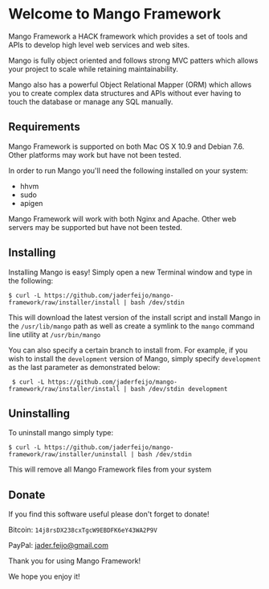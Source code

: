 Welcome to Mango Framework
====================================

Mango Framework a HACK framework which provides a set of tools and APIs
to develop high level web services and web sites.

Mango is fully object oriented and follows strong MVC patters which allows
your project to scale while retaining maintainability.

Mango also has a powerful Object Relational Mapper (ORM) which allows you
to create complex data structures and APIs without ever having to touch
the database or manage any SQL manually.

Requirements
------------------------------------
Mango Framework is supported on both Mac OS X 10.9 and Debian 7.6. Other
platforms may work but have not been tested.

In order to run Mango you'll need the following installed on your system:

* hhvm
* sudo
* apigen

Mango Framework will work with both Nginx and Apache. Other web servers may
be supported but have not been tested.

Installing
------------------------------------

Installing Mango is easy! Simply open a new Terminal window and type in
the following:

 `$ curl -L https://github.com/jaderfeijo/mango-framework/raw/installer/install | bash /dev/stdin`

This will download the latest version of the install script and install Mango in the `/usr/lib/mango`
path as well as create a symlink to the `mango` command line utility at `/usr/bin/mango`

You can also specify a certain branch to install from. For example, if you wish to install
the `development` version of Mango, simply specify `development` as the last parameter as
demonstrated below:

 ` $ curl -L https://github.com/jaderfeijo/mango-framework/raw/installer/install | bash /dev/stdin development`

Uninstalling
------------------------------------

To uninstall mango simply type:

 `$ curl -L https://github.com/jaderfeijo/mango-framework/raw/installer/uninstall | bash /dev/stdin`
 
This will remove all Mango Framework files from your system

Donate
------------------------------------

If you find this software useful please don't forget to donate!

Bitcoin: `14j8rsDX238cxTgcW9EBDFK6eY43WA2P9V`

PayPal: jader.feijo@gmail.com

Thank you for using Mango Framework!

We hope you enjoy it!
